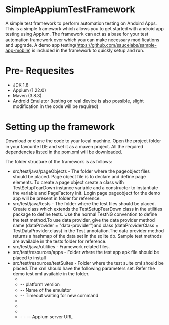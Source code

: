 # SimpleAppiumTestFramework
A simple test framework to perform automation testing on Andoird Apps.
This is a simple framework which allows you to get started with android app testing using Appium.
The framework can act as a base for your test automation framework over which you can make necessary modifications and upgrade.
A demo app testing(https://github.com/saucelabs/sample-app-mobile) is included in the framework to quickly setup and run.

# Pre- Requesites
 - JDK 1.8
 - Appium (1.22.0)
 - Maven (3.8.3)
 - Android Emulator (testing on real device is also possible, slight modification in the code will be required)

# Setting up the framework
Download or clone the code to your local machine. Open the project folder in your favourite IDE and set it as a maven project.
All the required dependencies listed in the pom.xml will be downloaded.

The folder structure of the framework is as follows:
 - src/test/java/pageObjects - The folder where the pageobject files should be placed. Page object file is to declare and define page elements. To create a page object create a class with TestSetupTearDown instance variable and a constructor to instantiate the variable and PageFactory init. Login page pageobject for the demo app will be present in folder for reference.
 - src/test/java/tests - The folder where the test files should be placed. Create class which extends the TestSetupTearDown class in the utilities package to define tests. Use the normal TestNG convention to define the test method.To use data provider, give the data provider method name (dataProvider = "data-provider")and class (dataProviderClass = TestDataProvider.class) in the Test annotation.The data provider method returns a hashmap of the data set in the sqlite db. Sample test methods are available in the tests folder for reference.
 - src/test/java/utilities - Framework related files.
 - src/test/resources/apps - Folder where the test app apk file should be placed to install
 - src/test/resources/testSuites - Folder where the test suite xml should be placed. The xml should have the following parameters set. Refer the demo test xml available in the folder.
	- <parameter name="platform_name" value="ANDROID" />
	- <parameter name="platform_version" value="10" /> -- platform version
	- <parameter name="device_name" value="Pixel_4" /> -- Name of the emulator
	- <parameter name="new_command_timeout" value="120" /> -- Timeout waiting for new command
	- <parameter name="appToTest"	value="<Absolute path to the folder>/src/test/resources/apps/Android.SauceLabs.Mobile.Sample.app.2.7.1.apk" />
	- <parameter name="appPackage" value="com.swaglabsmobileapp" />
	- <parameter name="appActivity" value="com.swaglabsmobileapp.MainActivity" />
	- <parameter name="avd" value="Pixel_4" />
     	- <parameter name="consolePort" value="5556" />
     	- <parameter name="appiumServerURL" value="http://127.0.0.1:4723/wd/hub" /> -- Appium server URL
